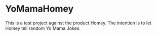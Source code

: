 # YoMamaHomey
This is a test project against the product Homey.
The intention is to let Homey tell random Yo Mama Jokes.
